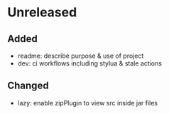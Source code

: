 # Unreleased

## Added
- readme: describe purpose & use of project
- dev: ci workflows including stylua & stale actions

## Changed
- lazy: enable zipPlugin to view src inside jar files
